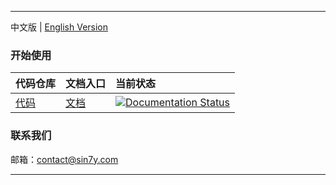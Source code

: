 *******************************
中文版 | [English Version](./README_en.md)


### 开始使用

|代码仓库|文档入口| 当前状态                                                                                                                                   |
|:----|:-----|:---------------------------------------------------------------------------------------------------------------------------------------|
|[代码](https://github.com/Sin7Y/ola-lang.git)|[文档](https://olang.readthedocs.io/zh_CN/latest/)| [![Documentation Status](https://readthedocs.org/projects/code-blocks/badge/?version=latest)](https://readthedocs.org/projects/olang/) |


### 联系我们
邮箱：<contact@sin7y.com>
*******************************
